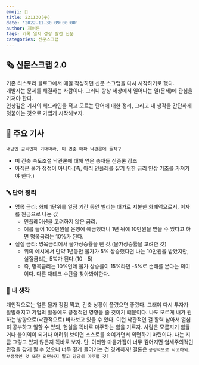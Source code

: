```yaml
---
emoji: 📰
title: 221130(수)
date: '2022-11-30 09:00:00'
author: 제이든
tags: 기록 일지 성장 발전 신문
categories: 신문스크랩
---
```


## 🗞️ 신문스크랩 2.0

기존 티스토리 블로그에서 매일 작성하던 신문 스크랩을 다시 시작하기로 했다.<br/>
개발자는 문제를 해결하는 사람이다. 그러니 항상 세상에서 일어나는 일(문제)에 관심을 가져야 한다.<br/>
인상깊은 기사의 헤드라인을 적고 모르는 단어에 대한 정리, 그리고 내 생각을 간단하게 덧붙이는 것으로 가볍게 시작해보자.

## 🌻 주요 기사

`내년엔 금리인하 기대마라, 미 연준 매파 낙관론에 돌직구`

- 미 긴축 속도조절 낙관론에 대해 연은 총재들 신중론 강조
- 아직은 물가 정점이 아니다.(즉, 아직 인플레를 잡기 위한 금리 인상 기조를 가져가야 한다.)

### 🔤 단어 정리

- 명목 금리: 화폐 1단위를 일정 기간 동안 빌리는 대가로 지불한 화폐액으로서, 이자를 원금으로 나눈 값
  - 인플레이션을 고려하지 않은 금리.
  - 예를 들어 100만원을 은행에 예금했더니 1년 뒤에 10만원을 받을 수 있다고 하면 명목금리는 10%가 된다.
- 실질 금리: 명목금리에서 물가상승률을 뺀 것.(물가상승률을 고려한 것)
  - 위의 예시에서 만약 1년동안 물가가 5% 상승했다면 나는 10만원을 받았지만, 실질금리는 5%가 된다.(10 - 5)
  - 즉, 명목금리는 10%인데 물가 상승률이 15%라면 -5%로 손해를 본다는 의미이다. 다른 재테크 수단을 찾아봐야한다.

### 🤔 내 생각

개인적으로는 얼른 물가 정점 찍고, 긴축 상황이 풀렸으면 좋겠다. 그래야 다시 투자가 활발해지고 기업의 활동에도 긍정적인 영향을 줄 것이기 떄문이다. 나도 모르게 내가 원하는 방향으로(낙관적으로) 바라보고 있을 수 있다. 이런 낙관적인 걸 활력 삼아서 열심히 공부하고 일할 수 있되, 현실을 똑바로 마주하는 힘을 기르자. 사람은 모름지기 힘들거나 불이익이 되거나 어려워 보이면 스스로를 속여가면서 외면하기 마련이다. 나는 지금 그렇고 있지 않은지 똑바로 보자. 단, 이러한 마음가짐이 너무 깊어지면 염세주의적인 관점을 갖게 될 수 있으니 너무 깊게 들어가는 건 경계하자! 결론은 `긍정적으로 사고하되, 부정적인 것 또한 외면하지 말고 당당히 마주할 것`!

```toc

```
